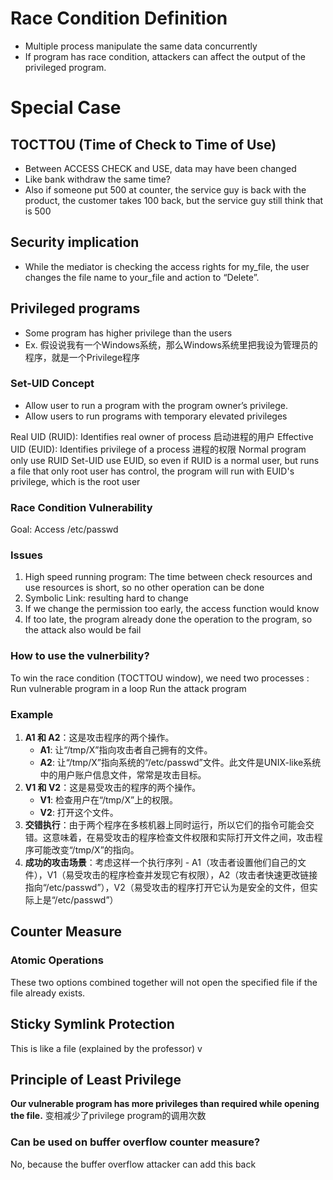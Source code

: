 # Race Condition Definition
- Multiple process manipulate the same data concurrently
- If program has race condition, attackers can affect the output of the privileged program. 
# Special Case
## TOCTTOU (Time of Check to Time of Use)
- Between ACCESS CHECK and USE, data may have been changed
- Like bank withdraw the same time? 
- Also if someone put 500 at counter, the service guy is back with the product, the customer takes 100 back, but the service guy still think that is 500
## Security implication
- While the mediator is checking the access rights for my_file, the user changes the file name to your_file and action to “Delete”.
## Privileged programs
- Some program has higher privilege than the users
- Ex. 假设说我有一个Windows系统，那么Windows系统里把我设为管理员的程序，就是一个Privilege程序

### Set-UID Concept
- Allow user to run a program with the program owner’s privilege. 
- Allow users to run programs with temporary elevated privileges

Real UID (RUID): Identifies real owner of process	启动进程的用户
Effective UID (EUID): Identifies privilege of a process 进程的权限
Normal program only use RUID
Set-UID use EUID, so even if RUID is a normal user, but runs a file that only root user has control, the program will run with EUID's privilege, which is the root user

### Race Condition Vulnerability
Goal: Access /etc/passwd
### Issues
1. High speed running program: The time between check resources and use resources is short, so no other operation can be done
2. Symbolic Link: resulting hard to change
3. If we change the permission too early, the access function would know
4. If too late, the program already done the operation to the program, so the attack also would be fail
### How to use the vulnerbility?
To win the race condition (TOCTTOU window), we need two processes :
Run vulnerable program in a loop
Run the attack program

### Example 
1. **A1 和 A2**：这是攻击程序的两个操作。
    - **A1**: 让“/tmp/X”指向攻击者自己拥有的文件。
    - **A2**: 让“/tmp/X”指向系统的“/etc/passwd”文件。此文件是UNIX-like系统中的用户账户信息文件，常常是攻击目标。
2. **V1 和 V2**：这是易受攻击的程序的两个操作。
    - **V1**: 检查用户在“/tmp/X”上的权限。
    - **V2**: 打开这个文件。
3. **交错执行**：由于两个程序在多核机器上同时运行，所以它们的指令可能会交错。这意味着，在易受攻击的程序检查文件权限和实际打开文件之间，攻击程序可能改变“/tmp/X”的指向。
4. **成功的攻击场景**：考虑这样一个执行序列 - A1（攻击者设置他们自己的文件），V1（易受攻击的程序检查并发现它有权限），A2（攻击者快速更改链接指向“/etc/passwd”），V2（易受攻击的程序打开它认为是安全的文件，但实际上是“/etc/passwd”）

## Counter Measure
### Atomic Operations
These two options combined together will not open the specified file if the file already exists.
## Sticky Symlink Protection
This is like a file (explained by the professor)
v
## Principle of Least Privilege
**Our vulnerable program has more privileges than required while opening the file.**
变相减少了privilege program的调用次数

### Can be used on buffer overflow counter measure?

No, because the buffer overflow attacker can add this back